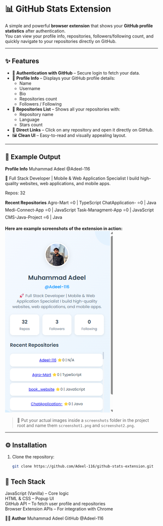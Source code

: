 # 📊 GitHub Stats Extension

A simple and powerful **browser extension** that shows your **GitHub profile statistics** after authentication.  
You can view your profile info, repositories, followers/following count, and quickly navigate to your repositories directly on GitHub.

---

## ✨ Features

- 🔐 **Authentication with GitHub** – Secure login to fetch your data.
- 👤 **Profile Info** – Displays your GitHub profile details:
  - Name  
  - Username  
  - Bio  
  - Repositories count  
  - Followers / Following  
- 📂 **Repositories List** – Shows all your repositories with:
  - Repository name  
  - Language  
  - Stars count  
- 🔗 **Direct Links** – Click on any repository and open it directly on GitHub.
- 🖼️ **Clean UI** – Easy-to-read and visually appealing layout.

---

## 🚀 Example Output

**Profile Info**
Muhammad Adeel
@Adeel-116

🚀 Full Stack Developer | Mobile & Web Application Specialist
I build high-quality websites, web applications, and mobile apps.

Repos: 32

**Recent Repositories**
Agro-Mart ⭐0 | TypeScript
ChatApplication- ⭐0 | Java
Medi-Connect-App ⭐0 | JavaScript
Task-Managment-App ⭐0 | JavaScript
CMS-Java-Project ⭐6 | Java

**Here are example screenshots of the extension in action:**
![Extension Screenshot 1](./screen-shot/p.png)  

> 📌 Put your actual images inside a `screenshots` folder in the project root and name them `screenshot1.png` and `screenshot2.png`.

---

## ⚙️ Installation

1. Clone the repository:
   ```bash
   git clone https://github.com/Adeel-116/github-stats-extension.git

## 📌 Tech Stack

JavaScript (Vanilla) – Core logic <br/>
HTML & CSS – Popup UI   <br/>
GitHub API – To fetch user profile and repositories  <br/>
Browser Extension APIs – For integration with Chrome  <br/>

**👨‍💻 Author**
Muhammad Adeel
GitHub @Adeel-116

